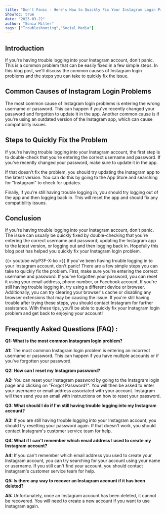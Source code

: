 ```yaml
---
title: "Don't Panic - Here's How to Quickly Fix Your Instagram Login Problem!"
ShowToc: true 
date: "2023-03-22"
author: "Sonia Miller" 
tags: ["Troubleshooting","Social Media"]
---
```

## Introduction
If you're having trouble logging into your Instagram account, don't panic. This is a common problem that can be easily fixed in a few simple steps. In this blog post, we'll discuss the common causes of Instagram login problems and the steps you can take to quickly fix the issue. 

## Common Causes of Instagram Login Problems
The most common cause of Instagram login problems is entering the wrong username or password. This can happen if you've recently changed your password and forgotten to update it in the app. Another common cause is if you're using an outdated version of the Instagram app, which can cause compatibility issues. 

## Steps to Quickly Fix the Problem
If you're having trouble logging into your Instagram account, the first step is to double-check that you're entering the correct username and password. If you've recently changed your password, make sure to update it in the app. 

If that doesn't fix the problem, you should try updating the Instagram app to the latest version. You can do this by going to the App Store and searching for "Instagram" to check for updates. 

Finally, if you're still having trouble logging in, you should try logging out of the app and then logging back in. This will reset the app and should fix any compatibility issues. 

## Conclusion
If you're having trouble logging into your Instagram account, don't panic. The issue can usually be quickly fixed by double-checking that you're entering the correct username and password, updating the Instagram app to the latest version, or logging out and then logging back in. Hopefully this blog post has helped you quickly fix your Instagram login problem.

{{< youtube wtyP3F-X-ko >}} 
If you've been having trouble logging in to your Instagram account, don't panic! There are a few simple steps you can take to quickly fix the problem. First, make sure you're entering the correct username and password. If you've forgotten your password, you can reset it using your email address, phone number, or Facebook account. If you're still having trouble logging in, try using a different device or browser. Additionally, you can try clearing your browser's cache or disabling any browser extensions that may be causing the issue. If you're still having trouble after trying these steps, you should contact Instagram for further assistance. With these tips, you'll be able to quickly fix your Instagram login problem and get back to enjoying your account!

## Frequently Asked Questions (FAQ) :
**Q1: What is the most common Instagram login problem?**

**A1:** The most common Instagram login problem is entering an incorrect username or password. This can happen if you have multiple accounts or if you've forgotten your password.

**Q2: How can I reset my Instagram password?**

**A2:** You can reset your Instagram password by going to the Instagram login page and clicking on "Forgot Password?". You will then be asked to enter your username or email address associated with your account. Instagram will then send you an email with instructions on how to reset your password.

**Q3: What should I do if I'm still having trouble logging into my Instagram account?**

**A3:** If you are still having trouble logging into your Instagram account, you should try resetting your password again. If that doesn't work, you should contact Instagram's customer service team for help.

**Q4: What if I can't remember which email address I used to create my Instagram account?**

**A4:** If you can't remember which email address you used to create your Instagram account, you can try searching for your account using your name or username. If you still can't find your account, you should contact Instagram's customer service team for help.

**Q5: Is there any way to recover an Instagram account if it has been deleted?**

**A5:** Unfortunately, once an Instagram account has been deleted, it cannot be recovered. You will need to create a new account if you want to use Instagram again.


